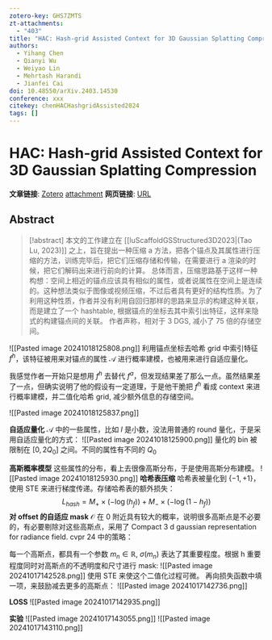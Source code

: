 ```yaml
---
zotero-key: GHS7ZMTS
zt-attachments:
  - "403"
title: "HAC: Hash-grid Assisted Context for 3D Gaussian Splatting Compression"
authors:
  - Yihang Chen
  - Qianyi Wu
  - Weiyao Lin
  - Mehrtash Harandi
  - Jianfei Cai
doi: 10.48550/arXiv.2403.14530
conference: xxx
citekey: chenHACHashgridAssisted2024
tags: []
---
```

# HAC: Hash-grid Assisted Context for 3D Gaussian Splatting Compression

**文章链接**: [Zotero](zotero://select/library/items/GHS7ZMTS) [attachment](<file:///home/ilot/Documents/Zotero/storage/FPYYAFK8/Chen%20%E7%AD%89%20-%202024%20-%20HAC%20Hash-grid%20Assisted%20Context%20for%203D%20Gaussian%20Splatting%20Compression.pdf>)
**网页链接**: [URL](http://arxiv.org/abs/2403.14530)


## Abstract

>[!abstract]
>本文的工作建立在 [[luScaffoldGSStructured3D2023|(Tao Lu, 2023)]] 之上，旨在提出一种压缩 a 方法，把各个锚点及其属性进行压缩的方法，训练完毕后，把它们压缩存储和传输，在需要进行 a 渲染的时候，把它们解码出来进行前向的计算。
>总体而言，压缩思路基于这样一种构想：空间上相近的锚点应该具有相似的属性，或者说属性在空间上是连续的。这种想法类似于图像或视频压缩，不过后者具有更好的结构性质。为了利用这种性质，作者并没有利用自回归那样的思路来显示的构建这种关联，而是建立了一个 hashtable, 根据锚点的坐标去其中索引出特征，这样来隐式的构建锚点间的关联。
>作者声称，相对于 3 DGS, 减小了 75 倍的存储空间。


![[Pasted image 20241018125808.png]]
利用锚点坐标去哈希 grid 中索引特征 $f^{h}$，该特征被用来对锚点的属性 $\mathcal{A}$ 进行概率建模，也被用来进行自适应量化。

我感觉作者一开始只是想用 $f^{h}$ 去替代 $f^{a}$，但发现结果差了那么一点。虽然结果差了一点，但确实说明了他的假设有一定道理，于是他干脆把 $f^{h}$ 看成 context 来进行概率建模，并二值化哈希 grid, 减少额外信息的存储空间。

![[Pasted image 20241018125837.png]]


**自适应量化**
$\mathcal{A}$ 中的一些属性，比如 $l$ 是小数，没法用普通的 round 量化，于是采用自适应量化的方式：
![[Pasted image 20241018125900.png]]
量化的 bin 被限制在 $[0,2Q_{0}]$ 之间。不同的属性有不同的 $Q_{0}$

**高斯概率模型**
这些属性的分布，看上去很像高斯分布，于是使用高斯分布建模。
![[Pasted image 20241018125930.png]]
**哈希表压缩**
哈希表被量化到 $\{-1,+1\}$，使用 STE 来进行梯度传递。存储哈希表的额外损失：
$$
L_{hash}=M_{+}\times (-\log(h_{f}))+M_{-}\times (-\log(1-h_{f}))
$$
**对 offset 的自适应 mask**
$\mathcal{O}$ 在 0 附近具有较大的概率，说明很多高斯点是不必要的，有必要剔除对这些高斯点，采用了 Compact 3 d gaussian representation for radiance field. cvpr 24 中的策略：

每一个高斯点，都具有一个参数 $m_{n}\in \mathbb{R}$, $\sigma (m_{n})$ 表达了其重要程度。根据 h 重要程度同时对高斯点的不透明度和尺寸进行 mask:
![[Pasted image 20241017142528.png]]
使用 STE 来使这个二值化过程可微。
再向损失函数中填一项，来鼓励减去更多的高斯点：
![[Pasted image 20241017142736.png]]

**LOSS**
![[Pasted image 20241017142935.png]]

**实验**
![[Pasted image 20241017143055.png]]
![[Pasted image 20241017143110.png]]